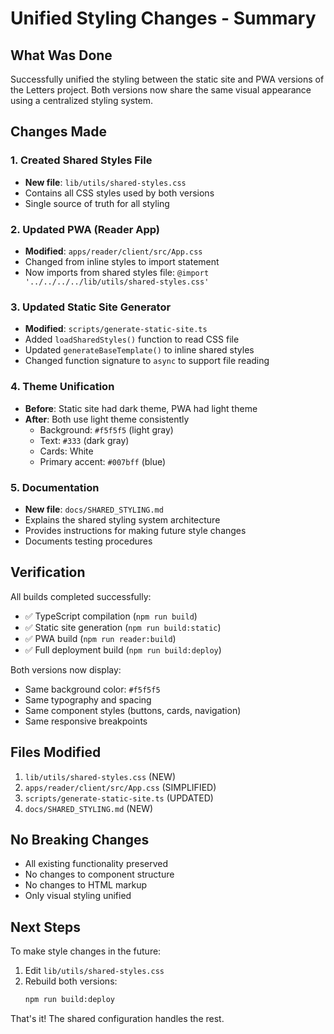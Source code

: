 # Unified Styling Changes - Summary

## What Was Done

Successfully unified the styling between the static site and PWA versions of the Letters project. Both versions now share the same visual appearance using a centralized styling system.

## Changes Made

### 1. Created Shared Styles File

- **New file**: `lib/utils/shared-styles.css`
- Contains all CSS styles used by both versions
- Single source of truth for all styling

### 2. Updated PWA (Reader App)

- **Modified**: `apps/reader/client/src/App.css`
- Changed from inline styles to import statement
- Now imports from shared styles file: `@import '../../../../lib/utils/shared-styles.css'`

### 3. Updated Static Site Generator

- **Modified**: `scripts/generate-static-site.ts`
- Added `loadSharedStyles()` function to read CSS file
- Updated `generateBaseTemplate()` to inline shared styles
- Changed function signature to `async` to support file reading

### 4. Theme Unification

- **Before**: Static site had dark theme, PWA had light theme
- **After**: Both use light theme consistently
  - Background: `#f5f5f5` (light gray)
  - Text: `#333` (dark gray)
  - Cards: White
  - Primary accent: `#007bff` (blue)

### 5. Documentation

- **New file**: `docs/SHARED_STYLING.md`
- Explains the shared styling system architecture
- Provides instructions for making future style changes
- Documents testing procedures

## Verification

All builds completed successfully:

- ✅ TypeScript compilation (`npm run build`)
- ✅ Static site generation (`npm run build:static`)
- ✅ PWA build (`npm run reader:build`)
- ✅ Full deployment build (`npm run build:deploy`)

Both versions now display:

- Same background color: `#f5f5f5`
- Same typography and spacing
- Same component styles (buttons, cards, navigation)
- Same responsive breakpoints

## Files Modified

1. `lib/utils/shared-styles.css` (NEW)
2. `apps/reader/client/src/App.css` (SIMPLIFIED)
3. `scripts/generate-static-site.ts` (UPDATED)
4. `docs/SHARED_STYLING.md` (NEW)

## No Breaking Changes

- All existing functionality preserved
- No changes to component structure
- No changes to HTML markup
- Only visual styling unified

## Next Steps

To make style changes in the future:

1. Edit `lib/utils/shared-styles.css`
2. Rebuild both versions:
   ```bash
   npm run build:deploy
   ```

That's it! The shared configuration handles the rest.
